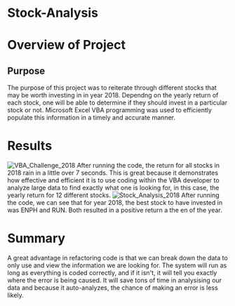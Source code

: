 # Stock-Analysis
# Overview of Project
## Purpose
The purpose of this project was to reiterate through different stocks that may be worth investing in in year 2018. Dependng on the yearly return of each stock, one will be able to determine if they should invest in a particular stock or not. Microsoft Excel VBA programming was used to efficiently populate this information in a timely and accurate manner. 
# Results
![VBA_Challenge_2018](https://user-images.githubusercontent.com/113739316/205064047-aa173dcf-930d-4835-931d-dac796c124ee.png)
After running the code, the return for all stocks in 2018 rain in a little over 7 seconds. This is great because it demonstrates how effective and efficient it is to use coding within the VBA developer to analyze large data to find exactly what one is looking for, in this case, the yearly return for 12 different stocks. 
![Stock_Analysis_2018](https://user-images.githubusercontent.com/113739316/205065138-107e5f83-08fd-46cc-8d63-1fd1dbb8eb42.png)
After running the code, we can see that for year 2018, the best stock to have invested in was ENPH and RUN. Both resulted in a positive return a the en of the year. 
# Summary
A great advantage in refactoring code is that we can break down the data to only use and view the information we are looking for. The system will run as long as everything is coded correctly, and if it isn't, it will tell you exactly where the error is being caused. It will save tons of time in analysising our data and because it auto-analyzes, the chance of making an error is less likely. 
